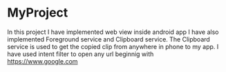# MyProject
In this project I have implemented web view inside android app
I have also implemented Foreground service and Clipboard service.
The Clipboard service is used to get the copied clip from anywhere in phone to my app.
I have used intent filter to open any url beginnig with https://www.google.com
